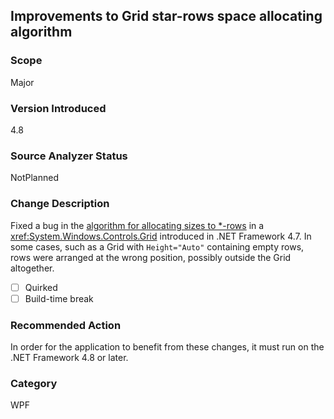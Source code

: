 ## Improvements to Grid star-rows space allocating algorithm

### Scope
Major

### Version Introduced
4.8

### Source Analyzer Status
NotPlanned

### Change Description
Fixed a bug in the [algorithm for allocating sizes to \*-rows](wpf-grid-allocation-of-space-to-star-columns.md) in a <xref:System.Windows.Controls.Grid> introduced in .NET Framework 4.7.  In some cases, such as a Grid with `Height="Auto"` containing empty rows, rows were arranged at the wrong position, possibly outside the Grid altogether.

- [ ] Quirked
- [ ] Build-time break

### Recommended Action
In order for the application to benefit from these changes, it must run on the .NET Framework 4.8 or later.

### Category
WPF

<!--
    ### Original Bug
        590061
-->
